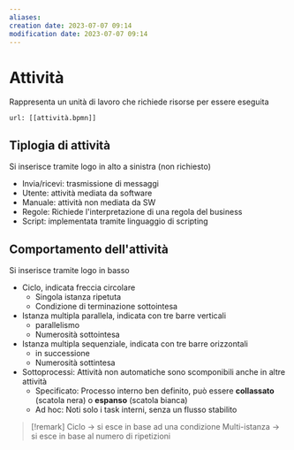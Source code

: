 ```yaml
---
aliases: 
creation date: 2023-07-07 09:14
modification date: 2023-07-07 09:14
---
```


# Attività
Rappresenta un unità di lavoro che richiede risorse per essere eseguita

```bpmn
url: [[attività.bpmn]]
```

## Tiplogia di attività
Si inserisce tramite logo in alto a sinistra (non richiesto)
- Invia/ricevi: trasmissione di messaggi
- Utente: attività mediata da software
- Manuale: attività non mediata da SW
- Regole: Richiede l'interpretazione di una regola del business 
- Script: implementata tramite linguaggio di scripting

## Comportamento dell'attività
Si inserisce tramite logo in basso
- Ciclo, indicata freccia circolare
	- Singola istanza ripetuta
	- Condizione di terminazione sottointesa
- Istanza multipla parallela, indicata con tre barre verticali
	- parallelismo
	- Numerosità sottointesa
- Istanza multipla sequenziale, indicata con tre barre orizzontali
	- in successione
	- Numerosità sottintesa
- Sottoprocessi: Attività non automatiche sono scomponibili anche in altre attività
	- Specificato: Processo interno ben definito, può essere **collassato** (scatola nera) o **espanso** (scatola bianca)
	- Ad hoc: Noti solo i task interni, senza un flusso stabilito


>[!remark]
>Ciclo -> si esce in base ad una condizione
>Multi-istanza -> si esce in base al numero di ripetizioni
